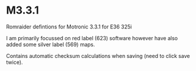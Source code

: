 # M3.3.1
 Romraider defintions for Motronic 3.3.1 for E36 325i

I am primarily focussed on red label (623) software however have also added some silver label (569) maps.

Contains automatic checksum calculations when saving (need to click save twice).
